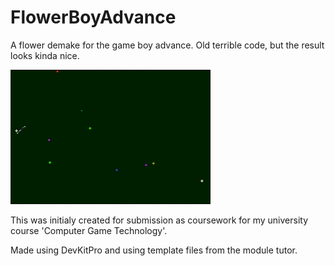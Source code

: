 FlowerBoyAdvance
================

A flower demake for the game boy advance. Old terrible code, but the result looks kinda nice.

![](demo.gif)


This was initialy created for submission as coursework for my university course 'Computer Game Technology'. 

Made using DevKitPro and using template files from the module tutor.
